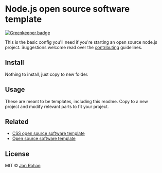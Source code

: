 # Node.js open source software template

[![Greenkeeper badge](https://badges.greenkeeper.io/jonrohan/nodejs-oss-template.svg)](https://greenkeeper.io/)

This is the basic config you'll need if you're starting an open source node.js project. Suggestions welcome read over the [contributing](/CONTRIBUTING.md) guidelines.

## Install

Nothing to install, just copy to new folder.

## Usage

These are meant to be templates, including this readme. Copy to a new project and modify relevant parts to fit your project.

## Related

* [CSS open source software template](https://github.com/jonrohan/css-oss-template)
* [Open source software template](https://github.com/jonrohan/oss-template)

## License

MIT &copy; [Jon Rohan](http://jonrohan.codes)

